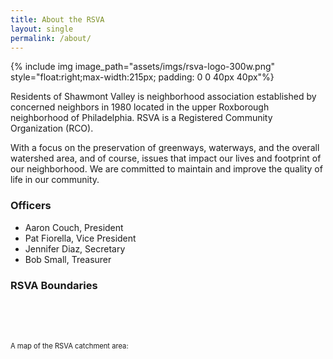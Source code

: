 ```yaml
---
title: About the RSVA
layout: single
permalink: /about/
---
```


{% include img image_path="assets/imgs/rsva-logo-300w.png" style="float:right;max-width:215px; padding: 0 0 40px 40px"%}

Residents of Shawmont Valley is neighborhood association established by concerned neighbors in 1980 located in the upper Roxborough neighborhood of Philadelphia. RSVA is a Registered Community Organization (RCO).

With a focus on the preservation of greenways, waterways, and the overall watershed area, and of course, issues that impact our lives and footprint of our neighborhood. We are committed to maintain and improve the quality of life in our community.

### Officers

* Aaron Couch, President
* Pat Fiorella, Vice President
* Jennifer Diaz, Secretary
* Bob Small, Treasurer

### RSVA Boundaries

<link href="https://api.mapbox.com/mapbox-gl-js/v2.15.0/mapbox-gl.css" rel="stylesheet">
<script src="https://api.mapbox.com/mapbox-gl-js/v2.15.0/mapbox-gl.js"></script>
<style>
  #map { min-width: 400px;
height: 600px;
}
#map-outer {
margin-top: 80px;
font-size: .8em; 
}
</style>
<body>
<div id="map-outer">A map of the RSVA catchment area:
<div id="map"></div>
</div>
<script>
  const lat = '40.05188815728933';
  const lon = '-75.25381861658613';
  const geo_file = '/assets/maps/shawmontvalley.geojson';

  mapboxgl.accessToken = 'pk.eyJ1IjoiYWNvdWNoMSIsImEiOiJDTy0zMFJrIn0.hewU0mOW08Wm5-0-Qr8TpQ';
  const map = new mapboxgl.Map({
    container: 'map',
    style: 'mapbox://styles/mapbox/light-v11',
    center: [lon, lat],
    zoom: 13
  });
 
  map.on('load', () => {
    map.addSource('rco', {
    'type': 'geojson',
    'data': geo_file
  });
  map.addLayer({
    'id': 'rco',
    'type': 'line',
    'source': 'rco',
    'layout': {
      'line-join': 'round',
      'line-cap': 'round'
    },
    'paint': {
      'line-color': '#888',
      'line-width': 6
      }
    });
  });
</script>

